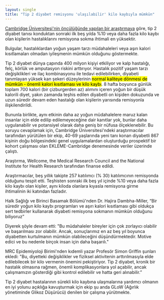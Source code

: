 ```yaml
---
layout: single
title: "Tip 2 diyabet remisyonu 'ulaşılabilir' kilo kaybıyla mümkün"
---
```

[Cambridge Üniversitesi'nin öncülüğünde yapılan bir araştırmaya](https://www.eurekalert.org/pub_releases/2019-09/uoc-t2d092719.php) göre, tip 2 diyabet tanısı konduktan sonraki ilk beş yılda %10 veya daha fazla kilo kaybı olan kişilerin hastalıklarını remisyona sokma ihtimali en yüksektir.

Bulgular, hastalıklardan yoğun yaşam tarzı müdahaleleri veya aşırı kalori kısıtlamaları olmadan iyileşmenin mümkün olduğunu göstermekte.

Tip 2 diyabet dünya çapında 400 milyon kişiyi etkiliyor ve kalp hastalığı, felç, körlük ve amputasyon riskini arttırıyor. Hastalık pozitif yaşam tarzı değişiklikleri ve ilaç kombinasyonu ile tedavi edilebilirken, diyabeti tanımlayan yüksek kan şekeri düzeylerinin <mark>normal kaliteye dönmesi de mümkün - önemli kalori kısıtlaması ve kilo kaybı</mark>. 8 hafta boyunca günlük toplam 700 kalori (bir çizburgerden az) alımını içeren yoğun bir düşük kalorili diyet, yakın zamanda teşhis edilen diyabetli on kişiden dokuzunda ve uzun süredir devam eden hastalığı olan kişilerin yarısında remisyonla ilişkilendirildi.

Bununla birlikte, aynı etkinin daha az yoğun müdahalelere maruz kalan insanlar için elde edilip edilemeyeceğine dair kanıtlar yok, bunlar daha uygulanabilir ve potansiyel olarak daha geniş bir nüfusa ölçeklenebilir. Bu soruyu cevaplamak için, Cambridge Üniversitesi'ndeki araştırmacılar tarafından yürütülen bir ekip, 40-69 yaşlarında yeni tanı konan diyabetli 867 kişinin doğu bölgesindeki genel uygulamalardan oluşturduğu prospektif bir kohort çalışması olan EKLEME-Cambridge denemesinde veriler üzerinde çalıştı.

<script async src="//pagead2.googlesyndication.com/pagead/js/adsbygoogle.js"></script>
<ins class="adsbygoogle"
     style="display:block; text-align:center;"
     data-ad-layout="in-article"
     data-ad-format="fluid"
     data-ad-client="ca-pub-7868661326160958"
     data-ad-slot="3072558811"></ins>
<script>
     (adsbygoogle = window.adsbygoogle || []).push({});
</script>

Araştırma, Wellcome, the Medical Research Council and the National Institute for Health Research tarafından finanse edildi.

Araştırmacılar, beş yıllık takipte 257 katılımcı (% 30) katılımcının remisyonda olduğunu tespit etti. Teşhisten sonraki ilk beş yıl içinde %10 veya daha fazla kilo kaybı olan kişiler, aynı kiloda olanlara kıyasla remisyona girme ihtimalinin iki katından fazladır.

Halk Sağlığı ve Birinci Basamak Bölümü'nden Dr. Hajira Dambha-Miller, “Bir süredir yoğun kilo kaybı programları ve aşırı kalori kısıtlaması gibi oldukça sert tedbirler kullanarak diyabeti remisyona sokmanın mümkün olduğunu biliyoruz”

Diyerek şöyle devam etti: "Bu müdahaleler bireyler için çok zorlayıcı olabilir ve başarılması zor olabilir. Ancak, sonuçlarımız en az beş yıl boyunca diyabetten kurtulmanın mümkün olabileceğini düşündürmektedir. Motive edici ve bu nedenle birçok insan için daha başarılı."

MRC Epidemiyoloji Birimi'nden kıdemli yazar Profesör Simon Griffin şunları ekledi: "Bu, diyetteki değişiklikler ve fiziksel aktivitenin arttırılmasıyla elde edilebilecek bir kilo vermenin önemini pekiştiriyor. Tip 2 diyabet, kronik bir hastalık olmasına rağmen, önemli komplikasyonlara yol açabilir, ancak çalışmamızın gösterdiği gibi kontrol edilebilir ve hatta geri alınabilir.”

Tip 2 diyabet hastalarının sürekli kilo kaybına ulaşmalarına yardımcı olmanın en iyi yolunu açıklığa kavuşturmak için ekip şu anda GLoW (Ağırlık yönetiminde Glikoz Düşürücü) denilen bir çalışma yürütmekte.
